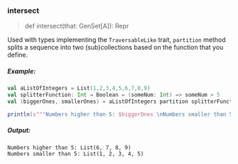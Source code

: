 ### intersect

> def intersect(that: GenSet\[A\]): Repr

Used with types implementing the `TraversableLike` trait, `partition` 
method splits a sequence into two (sub)collections based on the function
that you define.

##### Example:

```scala
val aListOfIntegers = List(1,2,3,4,5,6,7,8,9)
val splitterFunction: Int ⇒ Boolean = (someNum: Int) => someNum > 5
val (biggerOnes, smallerOnes) = aListOfIntegers partition splitterFunction

println(s"""Numbers higher than 5: $biggerOnes \nNumbers smaller than 5: $smallerOnes""")
```

##### Output:
```
Numbers higher than 5: List(6, 7, 8, 9) 
Numbers smaller than 5: List(1, 2, 3, 4, 5)
```
